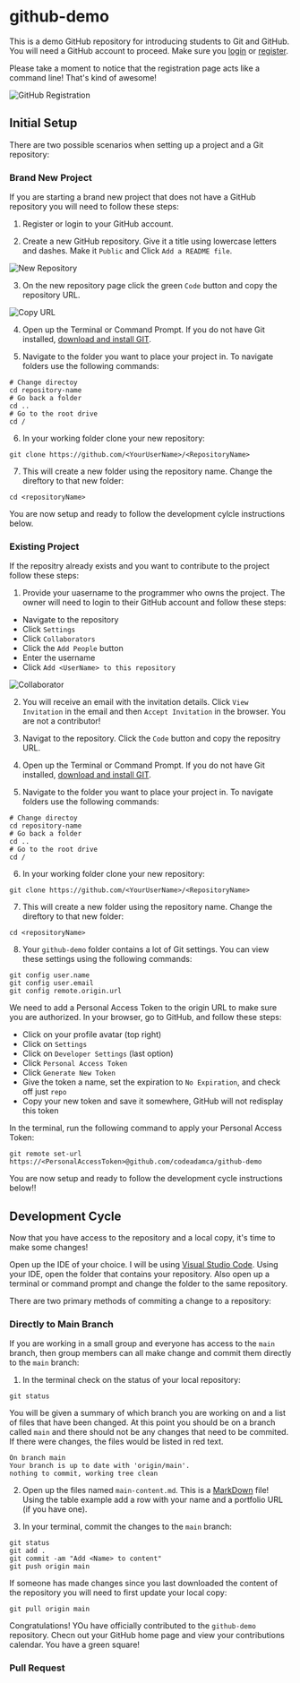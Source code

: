 # github-demo

This is a demo GitHub repository for introducing students to Git and GitHub. You will need a GitHub account to proceed. Make sure you [login](https://github.com/login) or [register](https://github.com/signup). 

Please take a moment to notice that the registration page acts like a command line! That's kind of awesome!

![GitHub Registration](https://raw.githubusercontent.com/codeadamca/github-demo/main/screenshot-register.png)

## Initial Setup

There are two possible scenarios when setting up a project and a Git repository:

### Brand New Project

If you are starting a brand new project that does not have a GitHub repository you will need to follow these steps:

1. Register or login to your GitHub account.

2. Create a new GitHub repository. Give it a title using lowercase letters and dashes. Make it ```Public``` and Click ```Add a README file```.

![New Repository](https://raw.githubusercontent.com/codeadamca/github-demo/main/screenshot-new-repo.png)

3. On the new repository page click the green ```Code``` button and copy the repository URL.

![Copy URL](https://raw.githubusercontent.com/codeadamca/github-demo/main/screenshot-code-url.png)

4. Open up the Terminal or Command Prompt. If you do not have Git installed, [download and install GIT](https://git-scm.com/book/en/v2/Getting-Started-Installing-Git).

5. Navigate to the folder you want to place your project in. To navigate folders use the following commands:

```
# Change directoy
cd repository-name
# Go back a folder
cd ..
# Go to the root drive
cd /
```

6. In your working folder clone your new repository:

```
git clone https://github.com/<YourUserName>/<RepositoryName>
```

7. This will create a new folder using the repository name. Change the direftory to that new folder:

```
cd <repositoryName>
```

You are now setup and ready to follow the development cylcle instructions below.

### Existing Project

If the repositry already exists and you want to contribute to the project follow these steps:

1. Provide your uasername to the programmer who owns the project. The owner will need to login to their GitHub account and follow these steps:

 - Navigate to the repository
 - Click ```Settings```
 - Click ```Collaborators```
 - Click the ```Add People``` button
 - Enter the username
 - Click ```Add <UserName> to this repository```

![Collaborator](https://raw.githubusercontent.com/codeadamca/github-demo/main/screenshot-add-user.png)

2. You will receive an email with the invitation details. Click ```View Invitation``` in the email and then ```Accept Invitation``` in the browser. You are not a contributor!

3. Navigat to the repository. Click the ```Code``` button and copy the repositry URL. 

4. Open up the Terminal or Command Prompt. If you do not have Git installed, [download and install GIT](https://git-scm.com/book/en/v2/Getting-Started-Installing-Git).

5. Navigate to the folder you want to place your project in. To navigate folders use the following commands:

```
# Change directoy
cd repository-name
# Go back a folder
cd ..
# Go to the root drive
cd /
```

6. In your working folder clone your new repository:

```
git clone https://github.com/<YourUserName>/<RepositoryName>
```

7. This will create a new folder using the repository name. Change the direftory to that new folder:

```
cd <repositoryName>
```

8. Your ```github-demo``` folder contains a lot of Git settings. You can view these settings using the following commands:

```
git config user.name
git config user.email
git config remote.origin.url
```

We need to add a Personal Access Token to the origin URL to make sure you are authorized. In your browser, go to GitHub, and follow these steps:

- Click on your profile avatar (top right)
- Click on ```Settings```
- Click on ```Developer Settings``` (last option)
- Click ```Personal Access Token```
- Click ```Generate New Token```
- Give the token a name, set the expiration to ```No Expiration```, and check off just ```repo```
- Copy your new token and save it somewhere, GitHub will not redisplay this token

In the terminal, run the following command to apply your Personal Access Token:

```
git remote set-url https://<PersonalAccessToken>@github.com/codeadamca/github-demo
```

You are now setup and ready to follow the development cycle instructions below!!

## Development Cycle

Now that you have access to the repository and a local copy, it's time to make some changes! 

Open up the IDE of your choice. I will be using [Visual Studio Code](https://code.visualstudio.com/). Using your IDE, open the folder that contains your repository. Also open up a terminal or command prompt and change the folder to the same repository. 

There are two primary methods of commiting a change to a repository:

### Directly to Main Branch

If you are working in a small group and everyone has access to the ```main``` branch, then group members can all make change and commit them directly to the ```main``` branch:

1. In the terminal check on the status of your local repository:

```
git status
```

You will be given a summary of which branch you are working on and a list of files that have been changed. At this point you should be on a branch called ```main``` and there should not be any changes that need to be commited. If there were changes, the files would be listed in red text.

```
On branch main
Your branch is up to date with 'origin/main'.
nothing to commit, working tree clean
```

2. Open up the files named ```main-content.md```. This is a [MarkDown](https://daringfireball.net/projects/markdown/) file! Using the table example add a row with your name and a portfolio URL (if you have one).

3. In your terminal, commit the changes to the ```main``` branch:

```
git status
git add .
git commit -am "Add <Name> to content"
git push origin main
```

If someone has made changes since you last downloaded the content of the repository you will need to first update your local copy:

```
git pull origin main
```

Congratulations! YOu have officially contributed to the ```github-demo``` repository. Checn out your GitHub home page and view your contributions calendar. You have a green square!

### Pull Request
